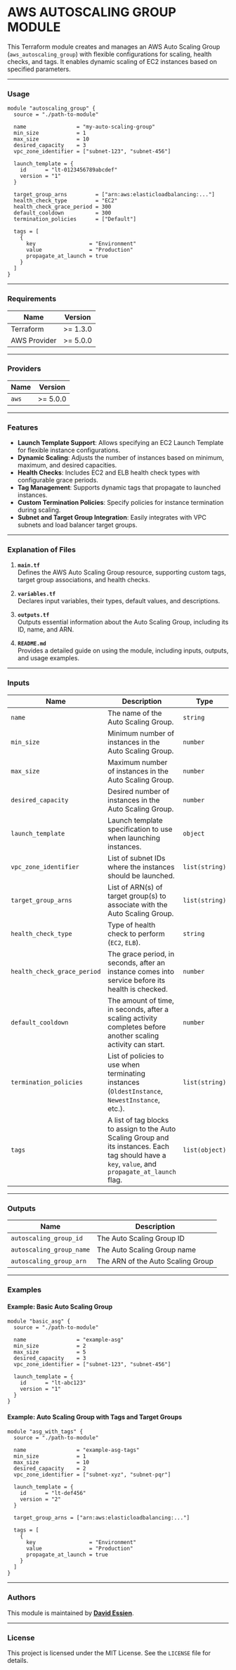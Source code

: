 # AWS AUTOSCALING GROUP MODULE

This Terraform module creates and manages an AWS Auto Scaling Group (`aws_autoscaling_group`) with flexible configurations for scaling, health checks, and tags. It enables dynamic scaling of EC2 instances based on specified parameters.

---

### **Usage**

```hcl
module "autoscaling_group" {
  source = "./path-to-module"

  name                = "my-auto-scaling-group"
  min_size            = 1
  max_size            = 10
  desired_capacity    = 3
  vpc_zone_identifier = ["subnet-123", "subnet-456"]

  launch_template = {
    id      = "lt-0123456789abcdef"
    version = "1"
  }

  target_group_arns         = ["arn:aws:elasticloadbalancing:..."]
  health_check_type         = "EC2"
  health_check_grace_period = 300
  default_cooldown          = 300
  termination_policies      = ["Default"]

  tags = [
    {
      key                 = "Environment"
      value               = "Production"
      propagate_at_launch = true
    }
  ]
}
```

---

### **Requirements**

| Name         | Version  |
| ------------ | -------- |
| Terraform    | >= 1.3.0 |
| AWS Provider | >= 5.0.0 |

---

### **Providers**

| Name  | Version  |
| ----- | -------- |
| `aws` | >= 5.0.0 |

---

### **Features**

- **Launch Template Support**: Allows specifying an EC2 Launch Template for flexible instance configurations.
- **Dynamic Scaling**: Adjusts the number of instances based on minimum, maximum, and desired capacities.
- **Health Checks**: Includes EC2 and ELB health check types with configurable grace periods.
- **Tag Management**: Supports dynamic tags that propagate to launched instances.
- **Custom Termination Policies**: Specify policies for instance termination during scaling.
- **Subnet and Target Group Integration**: Easily integrates with VPC subnets and load balancer target groups.

---

### **Explanation of Files**

1. **`main.tf`**  
   Defines the AWS Auto Scaling Group resource, supporting custom tags, target group associations, and health checks.

2. **`variables.tf`**  
   Declares input variables, their types, default values, and descriptions.

3. **`outputs.tf`**  
   Outputs essential information about the Auto Scaling Group, including its ID, name, and ARN.

4. **`README.md`**  
   Provides a detailed guide on using the module, including inputs, outputs, and usage examples.

---

### **Inputs**

| Name                        | Description                                                                                                                                        | Type           | Default       | Required |
| --------------------------- | -------------------------------------------------------------------------------------------------------------------------------------------------- | -------------- | ------------- | -------- |
| `name`                      | The name of the Auto Scaling Group.                                                                                                                | `string`       | `null`        | Yes      |
| `min_size`                  | Minimum number of instances in the Auto Scaling Group.                                                                                             | `number`       | `null`        | Yes      |
| `max_size`                  | Maximum number of instances in the Auto Scaling Group.                                                                                             | `number`       | `null`        | Yes      |
| `desired_capacity`          | Desired number of instances in the Auto Scaling Group.                                                                                             | `number`       | `null`        | Yes      |
| `launch_template`           | Launch template specification to use when launching instances.                                                                                     | `object`       | `{}`          | Yes      |
| `vpc_zone_identifier`       | List of subnet IDs where the instances should be launched.                                                                                         | `list(string)` | `[]`          | Yes      |
| `target_group_arns`         | List of ARN(s) of target group(s) to associate with the Auto Scaling Group.                                                                        | `list(string)` | `[]`          | No       |
| `health_check_type`         | Type of health check to perform (`EC2`, `ELB`).                                                                                                    | `string`       | `"EC2"`       | No       |
| `health_check_grace_period` | The grace period, in seconds, after an instance comes into service before its health is checked.                                                   | `number`       | `300`         | No       |
| `default_cooldown`          | The amount of time, in seconds, after a scaling activity completes before another scaling activity can start.                                      | `number`       | `300`         | No       |
| `termination_policies`      | List of policies to use when terminating instances (`OldestInstance`, `NewestInstance`, etc.).                                                     | `list(string)` | `["Default"]` | No       |
| `tags`                      | A list of tag blocks to assign to the Auto Scaling Group and its instances. Each tag should have a `key`, `value`, and `propagate_at_launch` flag. | `list(object)` | `[]`          | No       |

---

### **Outputs**

| Name                     | Description                       |
| ------------------------ | --------------------------------- |
| `autoscaling_group_id`   | The Auto Scaling Group ID         |
| `autoscaling_group_name` | The Auto Scaling Group name       |
| `autoscaling_group_arn`  | The ARN of the Auto Scaling Group |

---

### **Examples**

#### Example: Basic Auto Scaling Group

```hcl
module "basic_asg" {
  source = "./path-to-module"

  name                = "example-asg"
  min_size            = 2
  max_size            = 5
  desired_capacity    = 3
  vpc_zone_identifier = ["subnet-123", "subnet-456"]

  launch_template = {
    id      = "lt-abc123"
    version = "1"
  }
}
```

#### Example: Auto Scaling Group with Tags and Target Groups

```hcl
module "asg_with_tags" {
  source = "./path-to-module"

  name                = "example-asg-tags"
  min_size            = 1
  max_size            = 10
  desired_capacity    = 2
  vpc_zone_identifier = ["subnet-xyz", "subnet-pqr"]

  launch_template = {
    id      = "lt-def456"
    version = "2"
  }

  target_group_arns = ["arn:aws:elasticloadbalancing:..."]

  tags = [
    {
      key                 = "Environment"
      value               = "Production"
      propagate_at_launch = true
    }
  ]
}
```

---

### **Authors**

This module is maintained by **[David Essien](https://davidessien.com)**.

---

### **License**

This project is licensed under the MIT License. See the `LICENSE` file for details.
